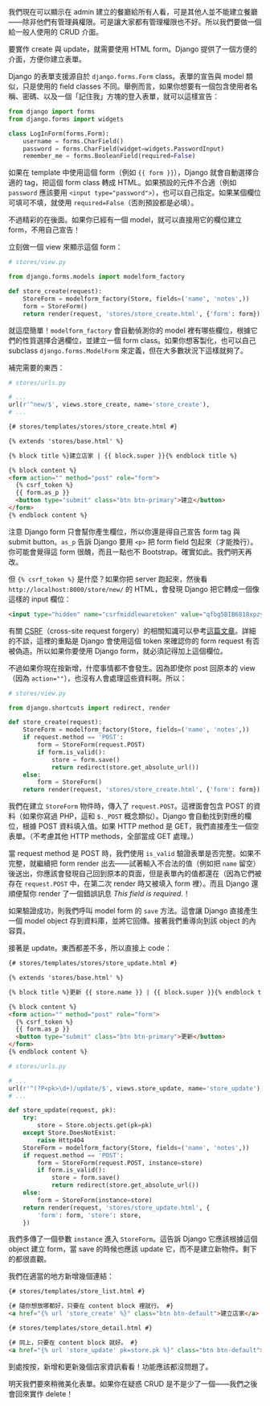 我們現在可以顯示在 admin 建立的餐廳給所有人看，可是其他人並不能建立餐廳——除非他們有管理員權限。可是讓大家都有管理權限也不好。所以我們要做一個給一般人使用的 CRUD 介面。

要實作 create 與 update，就需要使用 HTML form。Django 提供了一個方便的介面，方便你建立表單。

Django 的表單支援源自於 `django.forms.Form` class。表單的宣告與 model 類似，只是使用的 field classes 不同。舉例而言，如果你想要有一個包含使用者名稱、密碼、以及一個「記住我」方塊的登入表單，就可以這樣宣告：

```python
from django import forms
from django.forms import widgets

class LogInForm(forms.Form):
    username = forms.CharField()
    password = forms.CharField(widget=widgets.PasswordInput)
    remember_me = forms.BooleanField(required=False)
```

如果在 template 中使用這個 form（例如 `{{ form }}`），Django 就會自動選擇合適的 tag，把這個 form class 轉成 HTML。如果預設的元件不合適（例如 `password` 應該要用 `<input type="password">`），也可以自己指定。如果某個欄位可填可不填，就使用 `required=False`（否則預設都是必填）。

不過精彩的在後面。如果你已經有一個 model，就可以直接用它的欄位建立 form，不用自己宣告！

立刻做一個 view 來顯示這個 form：

```python
# stores/view.py

from django.forms.models import modelform_factory

def store_create(request):
    StoreForm = modelform_factory(Store, fields=('name', 'notes',))
    form = StoreForm()
    return render(request, 'stores/store_create.html', {'form': form})
```

就這麼簡單！`modelform_factory` 會自動偵測你的 model 裡有哪些欄位，根據它們的性質選擇合適欄位，並建立一個 form class。如果你想客製化，也可以自己 subclass `django.forms.ModelForm` 來定義，但在大多數狀況下這樣就夠了。

補完需要的東西：

```python
# stores/urls.py

# ...
url(r'^new/$', views.store_create, name='store_create'),
# ...
```

```html
{# stores/templates/stores/store_create.html #}

{% extends 'stores/base.html' %}

{% block title %}建立店家 | {{ block.super }}{% endblock title %}

{% block content %}
<form action="" method="post" role="form">
  {% csrf_token %}
  {{ form.as_p }}
  <button type="submit" class="btn btn-primary">建立</button>
</form>
{% endblock content %}
```

注意 Django form 只會幫你產生欄位，所以你還是得自己宣告 form tag 與 submit button。`as_p` 告訴 Django 要用 `<p>` 把 form field 包起來（才能換行）。你可能會覺得這 form 很醜，而且一點也不 Bootstrap。確實如此。我們明天再改。

但 `{% csrf_token %}` 是什麼？如果你把 server 跑起來，然後看 `http://localhost:8000/store/new/` 的 HTML，會發現 Django 把它轉成一個像這樣的 input 欄位：

```html
<input type="hidden" name="csrfmiddlewaretoken" value="qfbg5BIB6818xpzy6Yz0OxOUcb8YxB2W" />
```

有關 [CSRF](http://zh.wikipedia.org/wiki/跨站请求伪造)（cross-site request forgery）的相關知識可以參考[這篇文章](http://cyrilwang.pixnet.net/blog/post/31813568-%5B技術分享%5D-cross-site-request-forgery-(part-1))。詳細的不談，這裡的重點是 Django 會使用這個 token 來確認你的 form request 有否被偽造。所以如果你要使用 Django form，就必須記得加上這個欄位。

不過如果你現在按新增，什麼事情都不會發生。因為即使你 post 回原本的 view（因為 `action=""`），也沒有人會處理這些資料啊。所以：

```python
# stores/view.py

from django.shortcuts import redirect, render

def store_create(request):
    StoreForm = modelform_factory(Store, fields=('name', 'notes',))
    if request.method == 'POST':
        form = StoreForm(request.POST)
        if form.is_valid():
            store = form.save()
            return redirect(store.get_absolute_url())
    else:
        form = StoreForm()
    return render(request, 'stores/store_create.html', {'form': form})
```

我們在建立 `StoreForm` 物件時，傳入了 `request.POST`。這裡面會包含 POST 的資料（如果你寫過 PHP，這和 `$._POST` 概念類似）。Django 會自動找到對應的欄位，根據 POST 資料填入值。如果 HTTP method 是 GET，我們直接產生一個空表單。（不考慮其他 HTTP methods，全部當成 GET 處理。）

當 request method 是 POST 時，我們使用 `is_valid` 驗證表單是否完整。如果不完整，就繼續把 form render 出去——試著輸入不合法的值（例如把 `name` 留空）後送出，你應該會發現自己回到原本的頁面，但是表單內的值都還在（因為它們被存在 `request.POST` 中，在第二次 render 時又被填入 form 裡）。而且 Django 還順便幫你 render 了一個錯誤訊息 *This field is required.*！

如果驗證成功，則我們呼叫 model form 的 `save` 方法。這會讓 Django 直接產生一個 model object 存到資料庫，並將它回傳。接著我們重導向到該 object 的內容頁。

接著是 update。東西都差不多，所以直接上 code：

```html
{# stores/templates/stores/store_update.html #}

{% extends 'stores/base.html' %}

{% block title %}更新 {{ store.name }} | {{ block.super }}{% endblock title %}

{% block content %}
<form action="" method="post" role="form">
  {% csrf_token %}
  {{ form.as_p }}
  <button type="submit" class="btn btn-primary">更新</button>
</form>
{% endblock content %}
```

```python
# stores/urls.py

# ...
url(r'^(?P<pk>\d+)/update/$', views.store_update, name='store_update'),
# ...
```

```python
def store_update(request, pk):
    try:
        store = Store.objects.get(pk=pk)
    except Store.DoesNotExist:
        raise Http404
    StoreForm = modelform_factory(Store, fields=('name', 'notes',))
    if request.method == 'POST':
        form = StoreForm(request.POST, instance=store)
        if form.is_valid():
            store = form.save()
            return redirect(store.get_absolute_url())
    else:
        form = StoreForm(instance=store)
    return render(request, 'stores/store_update.html', {
        'form': form, 'store': store,
    })
```

我們多傳了一個參數 `instance` 進入 `StoreForm`。這告訴 Django 它應該根據這個 object 建立 form，當 save 的時候也應該 update 它，而不是建立新物件。剩下的都很直觀。

我們在適當的地方新增幾個連結：

```html
{# stores/templates/store_list.html #}

{# 隨你想放哪都好，只要在 content block 裡就行。 #}
<a href="{% url 'store_create' %}" class="btn btn-default">建立店家</a>
```

```html
{# stores/templates/store_detail.html #}

{# 同上，只要在 content block 就好。 #}
<a href="{% url 'store_update' pk=store.pk %}" class="btn btn-default">更新店家資訊</a>
```

到處按按，新增和更新幾個店家資訊看看！功能應該都沒問題了。

明天我們要來稍微美化表單。如果你在疑惑 CRUD 是不是少了一個——我們之後會回來實作 delete！
